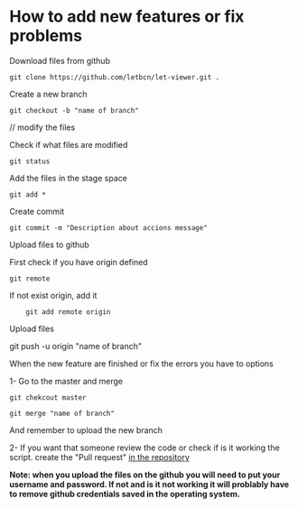 # How to add new features or fix problems

Download files from github

    git clone https://github.com/letbcn/let-viewer.git .

Create a new branch

    git checkout -b "name of branch"

// modify the files

Check if what files are modified

    git status

Add the files in the stage space

    git add *

Create commit

    git commit -m "Description about accions message"

Upload files to github

First check if you have origin defined

    git remote

If not exist origin, add it

        git add remote origin

Upload files

git push -u origin "name of branch"

When the new feature are finished or fix the errors you have to options

1- Go to the master and merge

    git chekcout master

    git merge "name of branch"

And remember to upload the new branch

2- If you want that someone review the code or check if is it working the script. create the "Pull request" [in the repository](https://github.com/letbcn/let-viewer)

**Note: when you upload the files on the github you will need to put your username and password. If not and is it not working it will problably have to remove github credentials saved in the operating system.**
